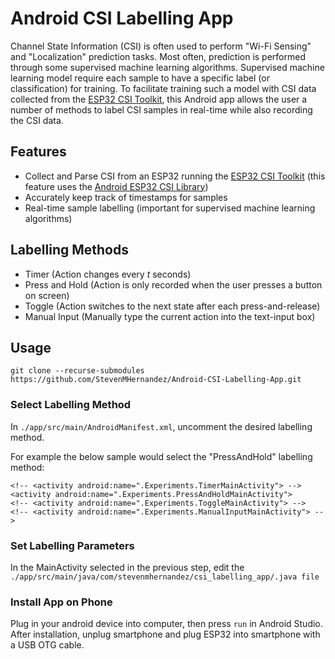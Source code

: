 # Android CSI Labelling App

Channel State Information (CSI) is often used to perform "Wi-Fi Sensing" and "Localization" prediction tasks.
Most often, prediction is performed through some supervised machine learning algorithms.
Supervised machine learning model require each sample to have a specific label (or classification) for training.
To facilitate training such a model with CSI data collected from the [ESP32 CSI Toolkit](https://stevenmhernandez.github.io/ESP32-CSI-Tool/), this Android app allows the user a number of methods to label CSI samples in real-time while also recording the CSI data.

## Features

* Collect and Parse CSI from an ESP32 running the [ESP32 CSI Toolkit](https://stevenmhernandez.github.io/ESP32-CSI-Tool/) (this feature uses the [Android ESP32 CSI Library](https://github.com/StevenMHernandez/Android-ESP32-CSI))
* Accurately keep track of timestamps for samples
* Real-time sample labelling (important for supervised machine learning algorithms)

## Labelling Methods

* Timer (Action changes every _t_ seconds)
* Press and Hold (Action is only recorded when the user presses a button on screen)
* Toggle (Action switches to the next state after each press-and-release)
* Manual Input (Manually type the current action into the text-input box)

## Usage

`git clone --recurse-submodules https://github.com/StevenMHernandez/Android-CSI-Labelling-App.git`

### Select Labelling Method

In `./app/src/main/AndroidManifest.xml`, uncomment the desired labelling method.

For example the below sample would select the "PressAndHold" labelling method:

```
<!-- <activity android:name=".Experiments.TimerMainActivity"> -->
<activity android:name=".Experiments.PressAndHoldMainActivity">
<!-- <activity android:name=".Experiments.ToggleMainActivity"> -->
<!-- <activity android:name=".Experiments.ManualInputMainActivity"> -->
```

### Set Labelling Parameters

In the MainActivity selected in the previous step, edit the `./app/src/main/java/com/stevenmhernandez/csi_labelling_app/.java file`

### Install App on Phone

Plug in your android device into computer, then press `run` in Android Studio. After installation, unplug smartphone and plug ESP32 into smartphone with a USB OTG cable.
